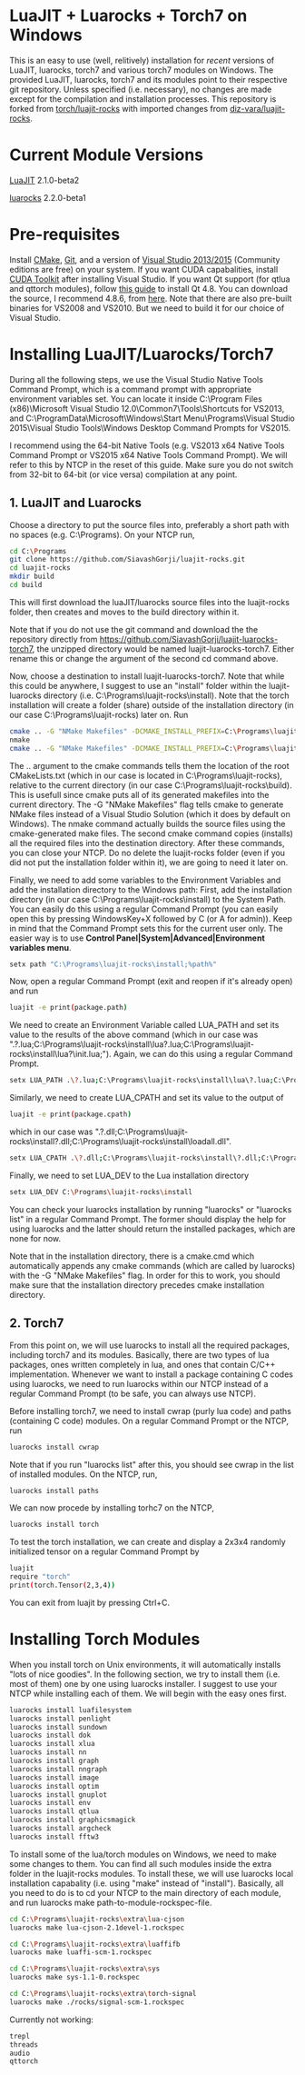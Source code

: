 LuaJIT + Luarocks + Torch7 on Windows
=============================

This is an easy to use (well, relitively) installation for _recent_ versions of LuaJIT, luarocks, torch7 and various torch7 modules on Windows.
The provided LuaJIT, luarocks, torch7 and its modules point to their respective git repository. Unless specified (i.e. necessary), no changes are made except for the compilation and installation processes.
This repository is forked from [torch/luajit-rocks](https://github.com/torch/luajit-rocks) with imported changes from [diz-vara/luajit-rocks](https://github.com/diz-vara/luajit-rocks).

# Current Module Versions
[LuaJIT](https://github.com/LuaJIT/LuaJIT/tree/v2.1) 2.1.0-beta2

[luarocks](https://github.com/keplerproject/luarocks) 2.2.0-beta1

# Pre-requisites
Install [CMake](http://cmake.org), [Git](https://git-scm.com/), and a version of [Visual Studio 2013/2015](https://www.visualstudio.com/) (Community editions are free) on your system.
If you want CUDA capabalities, install [CUDA Toolkit](https://developer.nvidia.com/cuda-downloads) after installing Visual Studio.
If you want Qt support (for qtlua and qttorch modules), follow [this guide](http://doc.qt.io/qt-4.8/install-win.html) to install Qt 4.8. You can download the source, I recommend 4.8.6, from [here](https://download.qt.io/archive/qt/). Note that there are also pre-built binaries for VS2008 and VS2010. But we need to build it for our choice of Visual Studio.

# Installing LuaJIT/Luarocks/Torch7
During all the following steps, we use the Visual Studio Native Tools Command Prompt, which is a command prompt with appropriate environment variables set. You can locate it inside C:\Program Files (x86)\Microsoft Visual Studio 12.0\Common7\Tools\Shortcuts for VS2013, and C:\ProgramData\Microsoft\Windows\Start Menu\Programs\Visual Studio 2015\Visual Studio Tools\Windows Desktop Command Prompts for VS2015.

I recommend using the 64-bit Native Tools (e.g. VS2013 x64 Native Tools Command Prompt or VS2015 x64 Native Tools Command Prompt). We will refer to this by NTCP in the reset of this guide. Make sure you do not switch from 32-bit to 64-bit (or vice versa) compilation at any point.

## 1. LuaJIT and Luarocks
Choose a directory to put the source files into, preferably a short path with no spaces (e.g. C:\Programs).
On your NTCP run,

```sh
cd C:\Programs
git clone https://github.com/SiavashGorji/luajit-rocks.git
cd luajit-rocks
mkdir build
cd build
```

This will first download the luaJIT/luarocks source files into the luajit-rocks folder, then creates and moves to the build directory within it.

Note that if you do not use the git command and download the the repository directly from https://github.com/SiavashGorji/luajit-luarocks-torch7, the unzipped directory would be named luajit-luarocks-torch7. Either rename this or change the argument of the second cd command above.

Now, choose a destination to install luajit-luarocks-torch7. Note that while this could be anywhere, I suggest to use an "install" folder within the luajit-luarocks directory (i.e. C:\Programs\luajit-rocks\install). Note that the torch installation will create a folder (share) outside of the installation directory (in our case C:\Programs\luajit-rocks) later on. Run

```sh
cmake .. -G "NMake Makefiles" -DCMAKE_INSTALL_PREFIX=C:\Programs\luajit-rocks\install
nmake
cmake .. -G "NMake Makefiles" -DCMAKE_INSTALL_PREFIX=C:\Programs\luajit-rocks\install -P cmake_install.cmake
```

The .. argument to the cmake commands tells them the location of the root CMakeLists.txt (which in our case is located in C:\Programs\luajit-rocks), relative to the current directory (in our case C:\Programs\luajit-rocks\build). This is usefull since cmake puts all of its generated makefiles into the current directory.
The -G "NMake Makefiles" flag tells cmake to generate NMake files instead of a Visual Studio Solution (which it does by default on Windows).
The nmake command actually builds the source files using the cmake-generated make files. 
The second cmake command copies (installs) all the required files into the destination directory.
After these commands, you can close your NTCP. Do no delete the luajit-rocks folder (even if you did not put the installation folder within it), we are going to need it later on.

Finally, we need to add some variables to the Environment Variables and add the installation directory to the Windows path:
First, add the installation directory (in our case C:\Programs\luajit-rocks\install) to the System Path. You can easily do this using a regular Command Prompt (you can easily open this by pressing WindowsKey+X followed by C (or A for admin)).
Keep in mind that the Command Prompt sets this for the current user only. The easier way is to use __Control Panel|System|Advanced|Environment variables menu__.

```sh
setx path "C:\Programs\luajit-rocks\install;%path%"
```

Now, open a regular Command Prompt (exit and reopen if it's already open) and run

```sh
luajit -e print(package.path)
```

We need to create an Environment Variable called LUA_PATH and set its value to the results of the above command (which in our case was ".\?.lua;C:\Programs\luajit-rocks\install\lua\?.lua;C:\Programs\luajit-rocks\install\lua\?\init.lua;").
Again, we can do this using a regular Command Prompt.

```sh
setx LUA_PATH .\?.lua;C:\Programs\luajit-rocks\install\lua\?.lua;C:\Programs\luajit-rocks\install\lua\?\init.lua;
```
Similarly, we need to create LUA_CPATH and set its value to the output of

```sh
luajit -e print(package.cpath)
```

which in our case was ".\?.dll;C:\Programs\luajit-rocks\install\?.dll;C:\Programs\luajit-rocks\install\loadall.dll".

```sh
setx LUA_CPATH .\?.dll;C:\Programs\luajit-rocks\install\?.dll;C:\Programs\luajit-rocks\install\loadall.dll
```

Finally, we need to set LUA_DEV to the Lua installation directory

```sh
setx LUA_DEV C:\Programs\luajit-rocks\install
```

You can check your luarocks installation by running "luarocks" or "luarocks list" in a regular Command Prompt. 
The former should display the help for using luarocks and the latter should return the installed packages, which are none for now.

Note that in the installation directory, there is a cmake.cmd which automatically appends any cmake commands (which are called by luarocks) with the -G "NMake Makefiles" flag. In order for this to work, you should make sure that the installation directory precedes cmake installation directory.

## 2. Torch7
From this point on, we will use luarocks to install all the required packages, including torch7 and its modules.
Basically, there are two types of lua packages, ones written completely in lua, and ones that contain C/C++ implementation.
Whenever we want to install a package containing C codes using luarocks, we need to run luarocks within our NTCP instead of a regular Command Prompt (to be safe, you can always use NTCP).

Before installing torch7, we need to install cwrap (purly lua code) and paths (containing C code) modules. On a regular Command Prompt or the NTCP, run

```sh
luarocks install cwrap
```
Note that if you run "luarocks list" after this, you should see cwrap in the list of installed modules. On the NTCP, run,

```sh
luarocks install paths
```

We can now procede by installing torhc7 on the NTCP,

```sh
luarocks install torch
```
To test the torch installation, we can create and display a 2x3x4 randomly initialized tensor on a regular Command Prompt by

```sh
luajit
require "torch"
print(torch.Tensor(2,3,4))
```
You can exit from luajit by pressing Ctrl+C.

# Installing Torch Modules
When you install torch on Unix environments, it will automatically installs "lots of nice goodies". 
In the following section, we try to install them (i.e. most of them) one by one using luarocks installer.
I suggest to use your NTCP while installing each of them. We will begin with the easy ones first.

```sh
luarocks install luafilesystem
luarocks install penlight
luarocks install sundown
luarocks install dok
luarocks install xlua
luarocks install nn
luarocks install graph
luarocks install nngraph
luarocks install image
luarocks install optim
luarocks install gnuplot
luarocks install env
luarocks install qtlua
luarocks install graphicsmagick
luarocks install argcheck
luarocks install fftw3
```

To install some of the lua/torch modules on Windows, we need to make some changes to them.
You can find all such modules inside the extra folder in the luajit-rocks modules. To install these, we will use luarocks local installation capabality (i.e. using "make" instead of "install").
Basically, all you need to do is to cd your NTCP to the main directory of  each module, and run luarocks make path-to-module-rockspec-file.
```sh
cd C:\Programs\luajit-rocks\extra\lua-cjson
luarocks make lua-cjson-2.1devel-1.rockspec

cd C:\Programs\luajit-rocks\extra\luaffifb
luarocks make luaffi-scm-1.rockspec

cd C:\Programs\luajit-rocks\extra\sys
luarocks make sys-1.1-0.rockspec

cd C:\Programs\luajit-rocks\extra\torch-signal
luarocks make ./rocks/signal-scm-1.rockspec

```


Currently not working:
```sh
trepl
threads
audio
qttorch
```

